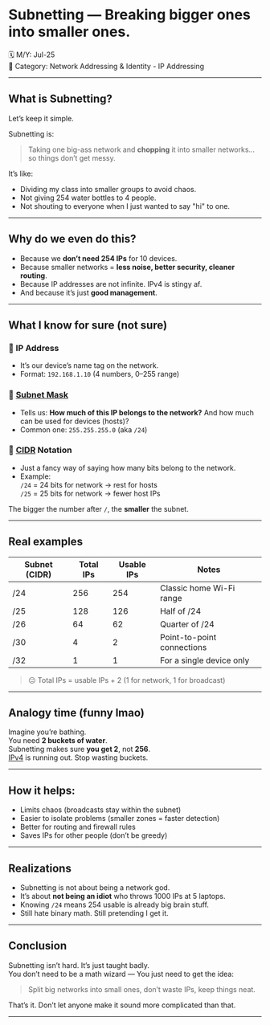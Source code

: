 # Subnetting — Breaking bigger ones into smaller ones.

🗓️ M/Y: Jul-25  
📂 Category: Network Addressing & Identity - IP Addressing 

---

## What is Subnetting?

Let’s keep it simple.

Subnetting is:  
> Taking one big-ass network and **chopping** it into smaller networks… so things don’t get messy.

It’s like:
- Dividing my class into smaller groups to avoid chaos.
- Not giving 254 water bottles to 4 people.
- Not shouting to everyone when I just wanted to say "hi" to one.

---

## Why do we even do this?

- Because we **don’t need 254 IPs** for 10 devices.
- Because smaller networks = **less noise, better security, cleaner routing**.
- Because IP addresses are not infinite. IPv4 is stingy af.
- And because it’s just **good management**.

---

## What I know for sure (not sure)

### 🧩 IP Address
- It’s our device’s name tag on the network.
- Format: `192.168.1.10` (4 numbers, 0–255 range)

### 🧩 [Subnet Mask](https://github.com/bwbearr/Field-Notes/blob/main/Networking/5.%20Network%20Addressing%20%26%20Identity/5.1%20-%20IP%20Addressing/5.1.9%20(2)%20-%20Subnetting%20Binary.md#whats-a-subnet-mask)
- Tells us: **How much of this IP belongs to the network?** And how much can be used for devices (hosts)?
- Common one: `255.255.255.0` (aka `/24`)

### 🧩 [CIDR](https://github.com/bwbearr/Field-Notes/blob/627e00e2e624f1068853a412ef792feb6931d15e/Networking/5.%20Network%20Addressing%20%26%20Identity/5.1%20-%20IP%20Addressing/5.1.7%20-%20CIDR%20(Classless%20Addressing).md) Notation
- Just a fancy way of saying how many bits belong to the network.
- Example:  
  `/24` = 24 bits for network → rest for hosts  
  `/25` = 25 bits for network → fewer host IPs

The bigger the number after `/`, the **smaller** the subnet.

---

## Real examples
| Subnet (CIDR) | Total IPs | Usable IPs | Notes                       |
|---------------|-----------|------------|-----------------------------|
| /24           | 256       | 254        | Classic home Wi-Fi range    |
| /25           | 128       | 126        | Half of /24                 |
| /26           | 64        | 62         | Quarter of /24              |
| /30           | 4         | 2          | Point-to-point connections  |
| /32           | 1         | 1          | For a single device only    |

> 😐 Total IPs = usable IPs + 2 (1 for network, 1 for broadcast)

---

## Analogy time (funny lmao)

Imagine you’re bathing.  
You need **2 buckets of water**.  
Subnetting makes sure **you get 2**, not **256**.  
[IPv4](https://github.com/bwbearr/Field-Notes/blob/627e00e2e624f1068853a412ef792feb6931d15e/Networking/5.%20Network%20Addressing%20%26%20Identity/5.1%20-%20IP%20Addressing/5.1.1%20-%20IPv4%20Address.md) is running out. Stop wasting buckets.

---

## How it helps:

- Limits chaos (broadcasts stay within the subnet)
- Easier to isolate problems (smaller zones = faster detection)
- Better for routing and firewall rules
- Saves IPs for other people (don’t be greedy)

---

## Realizations

- Subnetting is not about being a network god.
- It’s about **not being an idiot** who throws 1000 IPs at 5 laptops.
- Knowing `/24` means 254 usable is already big brain stuff.
- Still hate binary math. Still pretending I get it.

---


##  Conclusion

Subnetting isn’t hard. It’s just taught badly.  
You don’t need to be a math wizard — You just need to get the idea:

> Split big networks into small ones, don’t waste IPs, keep things neat.

That’s it. Don’t let anyone make it sound more complicated than that.

---
